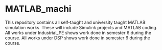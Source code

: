# MATLAB_machi
This repository contains all self-taught and university taught MATLAB simulation works. These will include Simulink projects and MATLAB coding.
All works under Industrial_PE shows work done in semester 6 during the course.
All works under DSP shows work done in semester 6 during the course.

